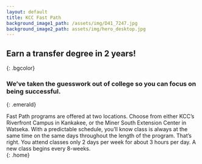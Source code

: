 ```yaml
---
layout: default
title: KCC Fast Path
background_image1_path: /assets/img/D41_7247.jpg
background_image2_path: assets/img/hero_desktop.jpg
---
```



## Earn a transfer degree in 2 years! <br>
{: .bgcolor}

### We’ve taken the guesswork out of college so you can focus on being successful. <br>
{: .emerald}

Fast Path programs are offered at two locations. Choose from either KCC’s Riverfront Campus in Kankakee, or the Miner South Extension Center in Watseka. With a predictable schedule, you’ll know class is always at the same time on the same days throughout the length of the program. That’s right. You attend classes only 2 days per week for about 3 hours per day. A new class begins every 8-weeks. <br>
{: .home}